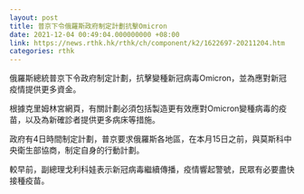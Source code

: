 ```yaml
---
layout: post
title: 普京下令俄羅斯政府制定計劃抗擊Omicron
date: 2021-12-04 00:49:04.000000000 +08:00
link: https://news.rthk.hk/rthk/ch/component/k2/1622697-20211204.htm
categories: rthk
---
```


俄羅斯總統普京下令政府制定計劃，抗擊變種新冠病毒Omicron，並為應對新冠疫情提供更多資金。

根據克里姆林宮網頁，有關計劃必須包括製造更有效應對Omicron變種病毒的疫苗，以及為新確診者提供更多病床等措施。

政府有4日時間制定計劃，普京要求俄羅斯各地區，在本月15日之前，與莫斯科中央衛生部協商，制定自身的行動計劃。

較早前，副總理戈利科娃表示新冠病毒繼續傳播，疫情響起警號，民眾有必要盡快接種疫苗。
